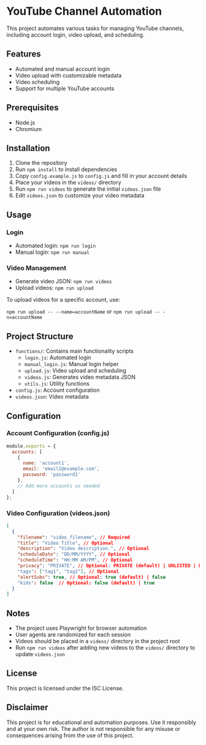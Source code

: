 # YouTube Channel Automation

This project automates various tasks for managing YouTube channels, including account login, video upload, and scheduling.

## Features

- Automated and manual account login
- Video upload with customizable metadata
- Video scheduling
- Support for multiple YouTube accounts

## Prerequisites

- Node.js
- Chromium

## Installation

1. Clone the repository
2. Run `npm install` to install dependencies
3. Copy `config.example.js` to `config.js` and fill in your account details
4. Place your videos in the `videos/` directory
5. Run `npm run videos` to generate the initial `videos.json` file
6. Edit `videos.json` to customize your video metadata

## Usage

### Login

- Automated login: `npm run login`
- Manual login: `npm run manual`

### Video Management

- Generate video JSON: `npm run videos`
- Upload videos: `npm run upload`

To upload videos for a specific account, use: 

`npm run upload -- --name=accountName` or `npm run upload -- -n=accountName`

## Project Structure

- `functions/`: Contains main functionality scripts
  - `login.js`: Automated login
  - `manual_login.js`: Manual login helper
  - `upload.js`: Video upload and scheduling
  - `videos.js`: Generates video metadata JSON
  - `utils.js`: Utility functions
- `config.js`: Account configuration
- `videos.json`: Video metadata

## Configuration

### Account Configuration (config.js)
```javascript
module.exports = {
  accounts: [
    { 
      name: 'account1',
      email: 'email1@example.com',
      password: 'password1'
    },
    // Add more accounts as needed
  ]
};
```

### Video Configuration (videos.json)

```json
[
  {
    "filename": "video_filename", // Required
    "title": "Video Title", // Optional
    "description": "Video description.", // Optional
    "scheduleDate": "DD/MM/YYYY", // Optional
    "scheduleTime": "HH:MM AM/PM", // Optional
    "privacy": "PRIVATE", // Optional: PRIVATE (default) | UNLISTED | PUBLIC
    "tags": ["tag1", "tag2"], // Optional
    "alertSubs": true, // Optional: true (default) | false
    "kids": false  // Optional: false (default) | true
  }
]
```

## Notes
- The project uses Playwright for browser automation
- User agents are randomized for each session
- Videos should be placed in a `videos/` directory in the project root
- Run `npm run videos` after adding new videos to the `videos/` directory to update `videos.json`

## License
This project is licensed under the ISC License.

## Disclaimer
This project is for educational and automation purposes. Use it responsibly and at your own risk. The author is not responsible for any misuse or consequences arising from the use of this project.
